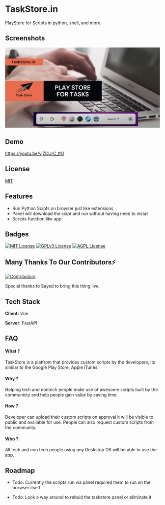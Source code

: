 
# TaskStore.in

PlayStore for Scripts in python, shell, and more.

## Screenshots

![App Screenshot](https://github.com/Ambivert-technologies/TaskStore/blob/main/Screenshot.png?raw=true)


## Demo

https://youtu.be/vjZCUrC_tfU

## License

[MIT](https://choosealicense.com/licenses/mit/)


## Features

- Run Python Scipts on browser just like extensions
- Panel will download the scipt and run without having need to install 
- Scripts function like app


## Badges

[![MIT License](https://img.shields.io/badge/License-MIT-green.svg)](https://choosealicense.com/licenses/mit/)
[![GPLv3 License](https://img.shields.io/badge/License-GPL%20v3-yellow.svg)](https://opensource.org/licenses/)
[![AGPL License](https://img.shields.io/badge/license-AGPL-blue.svg)](http://www.gnu.org/licenses/agpl-3.0)


## Many Thanks To Our Contributors⚡

<a href="https://github.com/Ambivert-technologies/TaskStore/graphs/contributors" alt="View Contributors">
  <img src="https://contrib.rocks/image?repo=Ambivert-technologies/TaskStore" alt="Contributors" />
</a>

Special thanks to Sayed to bring this thing live.

## Tech Stack

**Client:** Vue

**Server:** FastAPI


## FAQ

#### What ?

TaskStore is a platfrom that provides custom scripts by the developers, its similar to the Google Play Store, Apple iTunes.

#### Why ?

Helping tech and nontech people make use of awesome scripts built by the communicty and help people gain value by saving time.

#### How ?

Developer can upload their custom scripts on approval it will be visible to public and available for use.
People can also request custom scripts from the community. 

#### Who ?

All tech and non tech people using any Deskstop OS will be able to use the app.

## Roadmap

- Todo: Currently the scripts run via panel required them to run on the borwser itself

- Todo: Look a way around to rebuid the taskstore panel or eliminate it
